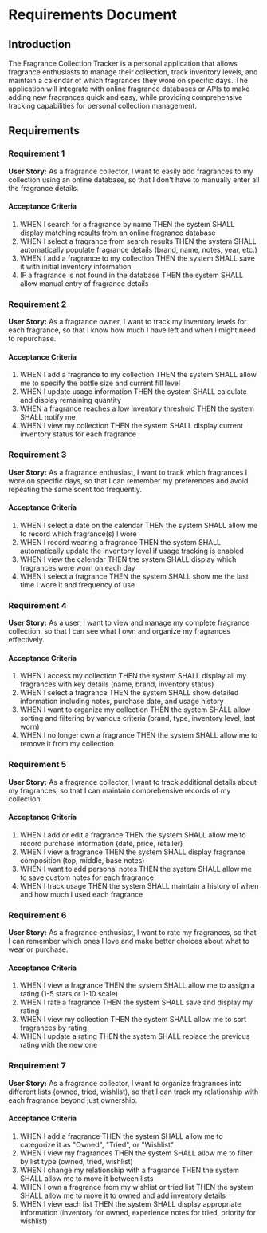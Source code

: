 # Requirements Document

## Introduction

The Fragrance Collection Tracker is a personal application that allows fragrance enthusiasts to manage their collection, track inventory levels, and maintain a calendar of which fragrances they wore on specific days. The application will integrate with online fragrance databases or APIs to make adding new fragrances quick and easy, while providing comprehensive tracking capabilities for personal collection management.

## Requirements

### Requirement 1

**User Story:** As a fragrance collector, I want to easily add fragrances to my collection using an online database, so that I don't have to manually enter all the fragrance details.

#### Acceptance Criteria

1. WHEN I search for a fragrance by name THEN the system SHALL display matching results from an online fragrance database
2. WHEN I select a fragrance from search results THEN the system SHALL automatically populate fragrance details (brand, name, notes, year, etc.)
3. WHEN I add a fragrance to my collection THEN the system SHALL save it with initial inventory information
4. IF a fragrance is not found in the database THEN the system SHALL allow manual entry of fragrance details

### Requirement 2

**User Story:** As a fragrance owner, I want to track my inventory levels for each fragrance, so that I know how much I have left and when I might need to repurchase.

#### Acceptance Criteria

1. WHEN I add a fragrance to my collection THEN the system SHALL allow me to specify the bottle size and current fill level
2. WHEN I update usage information THEN the system SHALL calculate and display remaining quantity
3. WHEN a fragrance reaches a low inventory threshold THEN the system SHALL notify me
4. WHEN I view my collection THEN the system SHALL display current inventory status for each fragrance

### Requirement 3

**User Story:** As a fragrance enthusiast, I want to track which fragrances I wore on specific days, so that I can remember my preferences and avoid repeating the same scent too frequently.

#### Acceptance Criteria

1. WHEN I select a date on the calendar THEN the system SHALL allow me to record which fragrance(s) I wore
2. WHEN I record wearing a fragrance THEN the system SHALL automatically update the inventory level if usage tracking is enabled
3. WHEN I view the calendar THEN the system SHALL display which fragrances were worn on each day
4. WHEN I select a fragrance THEN the system SHALL show me the last time I wore it and frequency of use

### Requirement 4

**User Story:** As a user, I want to view and manage my complete fragrance collection, so that I can see what I own and organize my fragrances effectively.

#### Acceptance Criteria

1. WHEN I access my collection THEN the system SHALL display all my fragrances with key details (name, brand, inventory status)
2. WHEN I select a fragrance THEN the system SHALL show detailed information including notes, purchase date, and usage history
3. WHEN I want to organize my collection THEN the system SHALL allow sorting and filtering by various criteria (brand, type, inventory level, last worn)
4. WHEN I no longer own a fragrance THEN the system SHALL allow me to remove it from my collection

### Requirement 5

**User Story:** As a fragrance collector, I want to track additional details about my fragrances, so that I can maintain comprehensive records of my collection.

#### Acceptance Criteria

1. WHEN I add or edit a fragrance THEN the system SHALL allow me to record purchase information (date, price, retailer)
2. WHEN I view a fragrance THEN the system SHALL display fragrance composition (top, middle, base notes)
3. WHEN I want to add personal notes THEN the system SHALL allow me to save custom notes for each fragrance
4. WHEN I track usage THEN the system SHALL maintain a history of when and how much I used each fragrance

### Requirement 6

**User Story:** As a fragrance enthusiast, I want to rate my fragrances, so that I can remember which ones I love and make better choices about what to wear or purchase.

#### Acceptance Criteria

1. WHEN I view a fragrance THEN the system SHALL allow me to assign a rating (1-5 stars or 1-10 scale)
2. WHEN I rate a fragrance THEN the system SHALL save and display my rating
3. WHEN I view my collection THEN the system SHALL allow me to sort fragrances by rating
4. WHEN I update a rating THEN the system SHALL replace the previous rating with the new one

### Requirement 7

**User Story:** As a fragrance collector, I want to organize fragrances into different lists (owned, tried, wishlist), so that I can track my relationship with each fragrance beyond just ownership.

#### Acceptance Criteria

1. WHEN I add a fragrance THEN the system SHALL allow me to categorize it as "Owned", "Tried", or "Wishlist"
2. WHEN I view my fragrances THEN the system SHALL allow me to filter by list type (owned, tried, wishlist)
3. WHEN I change my relationship with a fragrance THEN the system SHALL allow me to move it between lists
4. WHEN I own a fragrance from my wishlist or tried list THEN the system SHALL allow me to move it to owned and add inventory details
5. WHEN I view each list THEN the system SHALL display appropriate information (inventory for owned, experience notes for tried, priority for wishlist)